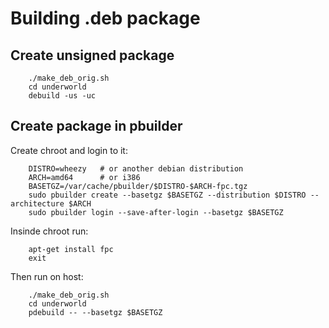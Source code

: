 # Building .deb package

## Create unsigned package

```
    ./make_deb_orig.sh
    cd underworld
    debuild -us -uc
```

## Create package in pbuilder

Create chroot and login to it:

```
    DISTRO=wheezy   # or another debian distribution
    ARCH=amd64      # or i386
    BASETGZ=/var/cache/pbuilder/$DISTRO-$ARCH-fpc.tgz
    sudo pbuilder create --basetgz $BASETGZ --distribution $DISTRO --architecture $ARCH
    sudo pbuilder login --save-after-login --basetgz $BASETGZ
```

Insinde chroot run:

```
    apt-get install fpc
    exit
```

Then run on host:

```
    ./make_deb_orig.sh 
    cd underworld
    pdebuild -- --basetgz $BASETGZ
```
